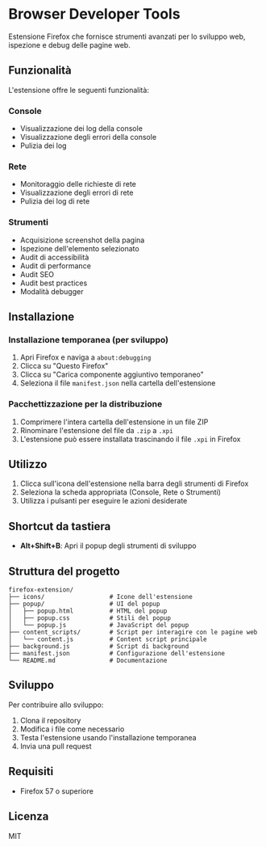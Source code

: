 # Browser Developer Tools

Estensione Firefox che fornisce strumenti avanzati per lo sviluppo web, ispezione e debug delle pagine web.

## Funzionalità

L'estensione offre le seguenti funzionalità:

### Console
- Visualizzazione dei log della console
- Visualizzazione degli errori della console
- Pulizia dei log

### Rete
- Monitoraggio delle richieste di rete
- Visualizzazione degli errori di rete
- Pulizia dei log di rete

### Strumenti
- Acquisizione screenshot della pagina
- Ispezione dell'elemento selezionato
- Audit di accessibilità
- Audit di performance
- Audit SEO
- Audit best practices
- Modalità debugger

## Installazione

### Installazione temporanea (per sviluppo)

1. Apri Firefox e naviga a `about:debugging`
2. Clicca su "Questo Firefox"
3. Clicca su "Carica componente aggiuntivo temporaneo"
4. Seleziona il file `manifest.json` nella cartella dell'estensione

### Pacchettizzazione per la distribuzione

1. Comprimere l'intera cartella dell'estensione in un file ZIP
2. Rinominare l'estensione del file da `.zip` a `.xpi`
3. L'estensione può essere installata trascinando il file `.xpi` in Firefox

## Utilizzo

1. Clicca sull'icona dell'estensione nella barra degli strumenti di Firefox
2. Seleziona la scheda appropriata (Console, Rete o Strumenti)
3. Utilizza i pulsanti per eseguire le azioni desiderate

## Shortcut da tastiera

- **Alt+Shift+B**: Apri il popup degli strumenti di sviluppo

## Struttura del progetto

```
firefox-extension/
├── icons/                  # Icone dell'estensione
├── popup/                  # UI del popup
│   ├── popup.html          # HTML del popup
│   ├── popup.css           # Stili del popup
│   └── popup.js            # JavaScript del popup
├── content_scripts/        # Script per interagire con le pagine web
│   └── content.js          # Content script principale
├── background.js           # Script di background
├── manifest.json           # Configurazione dell'estensione
└── README.md               # Documentazione
```

## Sviluppo

Per contribuire allo sviluppo:

1. Clona il repository
2. Modifica i file come necessario
3. Testa l'estensione usando l'installazione temporanea
4. Invia una pull request

## Requisiti

- Firefox 57 o superiore

## Licenza

MIT 